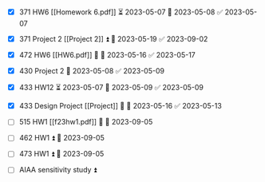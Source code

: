 - [x] 371 HW6 [[Homework 6.pdf]] ⏳ 2023-05-07 📅 2023-05-08 ✅ 2023-05-07
- [x] 371 Project 2 [[Project 2]] ⏫ 📅 2023-05-19 ✅ 2023-09-02
- [x] 472 HW6 [[HW6.pdf]] 🔼 📅 2023-05-16 ✅ 2023-05-17
- [x] 430 Project 2 📅 2023-05-08 ✅ 2023-05-09
- [x] 433 HW12 ⏳ 2023-05-07 📅 2023-05-09 ✅ 2023-05-09
- [x] 433 Design Project [[Project]] 🔼 📅 2023-05-16 ✅ 2023-05-13
- [ ] 515 HW1 [[f23hw1.pdf]] 🔼 📅 2023-09-05
- [ ] 462 HW1 ⏫ 📅 2023-09-05
- [ ] 473 HW1 ⏫ 📅 2023-09-05 
- [ ] AIAA sensitivity study ⏫ 

